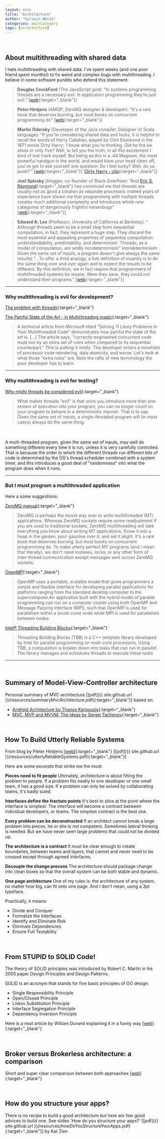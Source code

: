 ```yaml
---
layout: misc
title: "Architecture"
author: "Sylvain White"
categories: mainCategory
tags: [architecture]
---
```

<br/>

## About multithreading with shared data
 
I hate multithreading with shared data. I've spent weeks (and one poor friend spent months!) to fix weird and complex bugs with multithreading. I believe in some software pundits who defend this statement: 

> **Douglas CrockFord** (The JavaScript god): “In systems programming threads are a necessary evil. In application programming they’re just evil.” [[web](http://borys.musielak.eu/douglas-crockford-on-threads){:target="_blank"}]

> **Peter Hintjens** (AMQP, ZeroMQ designer & developer): “It's a rare book that deserves burning, but most books on concurrent programming do” [[web](https://www.oreilly.com/library/view/zeromq/9781449334437/ch02s06.html){:target="_blank"}]

> **Martin Odersky** (Developer of the Java compiler, Designer of Scala language): “If you're considering shared data and locks, it is helpful to recall the words of Harry Callahan, played by Clint Eastwood in the 1971 movie Dirty Harry: ‘I know what you're thinking. Did he fire six shots or only five? Well, to tell you the truth, in all this excitement I kind of lost track myself. But being as this is a .44 Magnum, the most powerful handgun in the world, and would blow your head clean off, you've got to ask yourself one question: Do I feel lucky? Well, do ya, punk?’” [[web](https://www.artima.com/pins1ed/actors-and-concurrency.html){:target="_blank"}]
[[Dirty Harry - clip](https://youtu.be/8Xjr2hnOHiM?t=93){:target="_blank"}]

> **Joel Splosky** (blogger, co-founder of Stack Overflow): “And [Eric S. Raymond](http://web.stanford.edu/~ouster/cgi-bin/papers/threads.pdf){:target="_blank"} has convinced me that threads are usually not as good a solution as separate processes: indeed years of experience have shown me that programming with multiple threads creates much additional complexity and introduces whole new categories of dangerously frightful heisenbugs” [[web](https://www.joelonsoftware.com/2003/12/01/craftsmanship-2/){:target="_blank"}] 

> **Edward A. Lee** (Professor, University of California at Berkeley): “  Although threads seem to be a small step from sequential computation, in fact, they represent a huge step.  They discard the most essential and appealing properties of sequential computation: understandability,  predictability,  and determinism. Threads, as a model of computation, are wildly nondeterminisim” (nondeterminisim : Given the same set of inputs, a program doesn't give always the same results) "...To offer a third analogy, a folk definition of insanity is to do the same thing over and over again and to expect the results to be different. By this definition, we in fact require that programmers of multithreaded systems be insane. Were they sane, they could not understand their programs." [[web](https://www2.eecs.berkeley.edu/Pubs/TechRpts/2006/EECS-2006-1.pdf){:target="_blank"}]

------------------------------------------------------

### Why multithreading is evil for development?

[The problem with threads](https://www2.eecs.berkeley.edu/Pubs/TechRpts/2006/EECS-2006-1.pdf){:target="_blank"}

[The Painful State of the Art - in Multithreading magic](http://zeromq.org/blog:multithreading-magic){:target="_blank"}

> A technical article from Microsoft titled "Solving 11 Likely Problems In Your Multithreaded Code" demonstrates how painful the state of the art is. [...] The article says, "correctly engineered concurrent code must live by an extra set of rules when compared to its sequential counterpart." This is putting it mildly. The developer enters a minefield of processor code reordering, data atomicity, and worse. Let's look at what those "extra rules" are. Note the rafts of new terminology the poor developer has to learn.

------------------------------------------------------

### Why multithreading is evil for testing?

[Why might threads be considered evil](http://stackoverflow.com/questions/1191553/why-might-threads-be-considered-evil){:target="_blank"}

> What makes threads "evil" is that once you introduce more than one stream of execution into your program, you can no longer count on your program to behave in a deterministic manner. That is to say: Given the same set of inputs, a single-threaded program will (in most cases) always do the same thing. 
<br> 
<br/> 
A multi-threaded program, given the same set of inputs, may well do something different every time it is run, unless it is very carefully controlled. That is because the order in which the different threads run different bits of code is determined by the OS's thread scheduler combined with a system timer, and this introduces a good deal of "randomness" into what the program does when it runs.

------------------------------------------------------

### But I must program a multithreaded application

Here a some suggestions:

[ZeroMQ manual](http://zeromq.org/intro:read-the-manual){:target="_blank"}

> ZeroMQ is perhaps the nicest way ever to write multithreaded (MT) applications. Whereas ZeroMQ sockets require some readjustment if you are used to traditional sockets, ZeroMQ multithreading will take everything you know about writing MT applications, throw it into a heap in the garden, pour gasoline over it, and set it alight. It's a rare book that deserves burning, but most books on concurrent programming do. To make utterly perfect MT programs (and I mean that literally), we don't need mutexes, locks, or any other form of inter-thread communication except messages sent across ZeroMQ sockets.

[OpenMP](http://zeromq.org/intro:read-the-manual){:target="_blank"}

> OpenMP uses a portable, scalable model that gives programmers a simple and flexible interface for developing parallel applications for platforms ranging from the standard desktop computer to the supercomputer.An application built with the hybrid model of parallel programming can run on a computer cluster using both OpenMP and Message Passing Interface (MPI), such that OpenMP is used for parallelism within a (multi-core) node while MPI is used for parallelism between nodes

[Intel® Threading Building Blocks](https://software.intel.com/en-us/intel-tbb){:target="_blank"}

> Threading Building Blocks (TBB) is a C++ template library developed by Intel for parallel programming on multi-core processors. Using TBB, a computation is broken down into tasks that can run in parallel. The library manages and schedules threads to execute these tasks

------------------------------------------------------
<br/>

## Summary of Model-View-Controller architecture

Personal summary of MVC architecture [[pdf]({{ site.github.url }}/resources/summaryMvcArchitecture.pdf){:target="_blank"}] based on:

* [Android Architecture by Thanos Karpouzis](https://android.jlelse.eu/android-architecture-2f12e1c7d4db){:target="_blank"}
* [MVC, MVP and MVVM: The Ideas by Sergei Tachenov](http://www.tachenov.name/2016/09/30/208/){:target="_blank"}

<br/>

## How To Build Utterly Reliable Systems

From blog by Pieter Hintjens [[web]](http://imatix.wikidot.com/articles:how-to-build-utterly-reliable-systems){:target="_blank"} [[pdf]({{ site.github.url }}/resources/utterlyReliableSystems.pdf){:target="_blank"}]

Here are some excerpts that strike me the most:

**Pieces need to fit people** Ultimately, architecture is about fitting the problem to people. If a problem fits neatly to one developer or one small team, it has a good size. If a problem can only be solved by collaborating teams, it's badly sized.

**Interfaces define the fracture points** It's best to slice at the point where the interface is simplest. The interface will become a contract between individual developers, or teams. The simplest contract is the best one.

**Every problem can be deconstructed** If an architect cannot break a large problem into pieces, he or she is not competent. Sometimes lateral thinking is needed. But we have never seen large problems that could not be divided up.

**The architecture is a contract** It must be clear enough to create boundaries, between teams and layers, that cannot and never need to be crossed except through agreed interfaces.

**Decouple the change process** The architecture should package change into clean boxes so that the overall system can be both stable and dynamic.

**One page architecture** One of my rules is: the architecture of any system, no matter how big, can fit onto one page. And I don't mean, using a 3pt typeface.

Practically, it means:

* Divide and Conquer
* Formalize the Interfaces
* Identify and Eliminate Risk
* Eliminate Dependencies
* Ensure Full Testability

<br/>

## From STUPID to SOLID Code!

The theory of SOLID principles was introduced by Robert C. Martin in his 2000 paper Design Principles and Design Patterns. 

SOLID is an acronym that stands for five basic principles of OO design:

* Single Responsibility Principle
* Open/Closed Principle
* Liskov Substitution Principle
* Interface Segregation Principle
* Dependency Inversion Principle

Here is a neat article by William Durand explaining it in a funny way [[web]](https://williamdurand.fr/2013/07/30/from-stupid-to-solid-code/){:target="_blank"}

<br/>

## Broker versus Brokerless architecture: a comparison

Short and super clear comparison between both approaches [[web]](http://zeromq.org/whitepapers:brokerless){:target="_blank"}

<br/>

## How do you structure your apps?

There is no recipe to build a good architecture but here are few good
advices to build one. See slides 'How do you structure your apps?' [[pdf]({{ site.github.url }}/resources/howDoYouStructureYourApps.pdf){:target="_blank"}] by Kat Zien

<br/>

<!-- ## See also posts on architecture

{% for page in site.tags["architecture"] %}
  - {{ page.title }}
{% endfor %}

{% for post in site.tags["architecture"] %}
  <a href="{{ site.github.url }}{{ post.url }}">{{ post.title }}</a>
{% endfor %} -->

